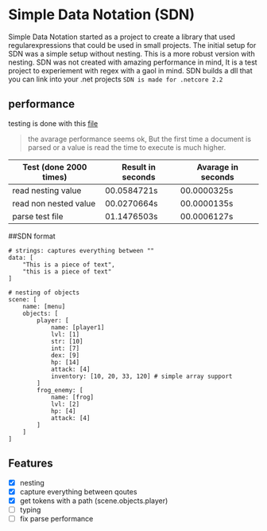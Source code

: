 # Simple Data Notation (SDN)

Simple Data Notation started as a project to create a library that used regularexpressions that could be used in small projects. The initial setup for SDN was a simple setup without nesting. This is a more robust version with nesting. SDN was not created with amazing performance in mind, It is a test project to experiement with regex with a gaol in mind.
SDN builds a dll that you can link into your .net projects
`SDN is made for .netcore 2.2`

## performance

testing is done with this [file](test/SDN.txt)

> the avarage performance seems ok, But the first time a document is parsed or a value is read the time to execute is much higher.

Test (done 2000 times)  | Result in seconds | Avarage in seconds
---- | ------ | -------
read nesting value | 00.0584721s | 00.0000325s
read non nested value | 00.0270664s | 00.0000135s
parse test file | 01.1476503s | 00.0006127s


##SDN format
```
# strings: captures everything between ""
data: [
    "This is a piece of text",
    "this is a piece of text"
]

# nesting of objects
scene: [
    name: [menu]
    objects: [
        player: [
            name: [player1]
            lvl: [1]
            str: [10]
            int: [7]
            dex: [9]
            hp: [14]
            attack: [4]
            inventory: [10, 20, 33, 120] # simple array support
        ]
        frog_enemy: [
            name: [frog]
            lvl: [2]
            hp: [4]
            attack: [4]
        ]
    ]
]
```

## Features
- [x] nesting
- [x] capture everything between qoutes
- [x] get tokens with a path (scene.objects.player) 
- [ ] typing
- [ ] fix parse performance
